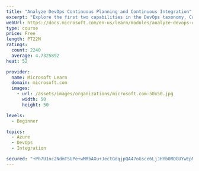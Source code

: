 ```yaml
---
title: "Analyze DevOps Continuous Planning and Continuous Integration"
excerpt: "Explore the first two capabilities in the DevOps taxonomy, Continuous Planning and Continuous Integration."
webUrl: https://docs.microsoft.com/en-us/learn/modules/analyze-devops-continuous-planning-intergration/
type: course
price: Free
length: PT22M
ratings:
  count: 2240
  average: 4.7325892
heat: 52

provider:
  name: Microsoft Learn
  domain: microsoft.com
  images:
    - url: /assets/images/organizations/microsoft.com-50x50.jpg
      width: 50
      height: 50

levels:
  - Beginner

topics:
  - Azure
  - DevOps
  - Integration

secured: "+Ph7U1nc2NdmTSUPe+wMRbAXu+JectGdqjpQA47oGsce6LjJHYb0ROGUYwEpM4Kk9b1uegCpAFep8DohG/kyRYNCXzimfUAQNVj3pCQrwnvyzE/KkXaTzDSn8NmRadP+OVMefj4Yh+t/BB3SfWgUwie/MZLFcy8DSD+UuKVcCrWfMnRom1z0t2XYqMN1qM/KFwkSdZgxD8X/sSP3aYiCPwgqe32ALNNC58s9HLDP2FXRskXwEudnU4/Iye3gTpPelIUbNcrFo38+DZ/NIAnWav2+BXNp3ueX3zNE2Y6o9EVIriOIvBsc5SRseY1DoyeolDpslZP7ogGlR4BPZH1AKir9qMsP0Zvg0ygNxankOj3gDvk0H1mnEIKl4F+L33Nm1wdVF4z+r7sDbmsIdwxRLFBgNk2NzbQ8jEPXn7+z5jE=;tYiOr9Yy5QjunsO+W7FvqA=="
---
```


